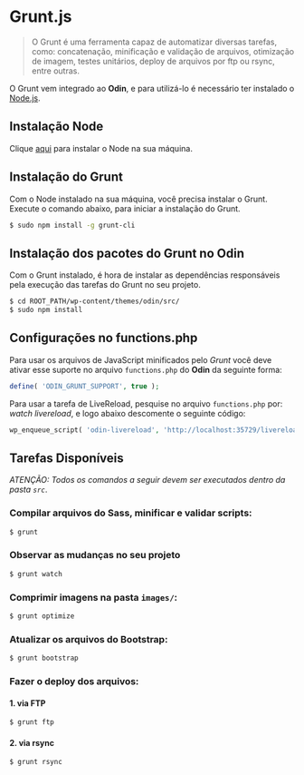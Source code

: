 # Grunt.js #
> O Grunt é uma ferramenta capaz de automatizar diversas tarefas, como: concatenação, minificação e validação de arquivos, otimização de imagem, testes unitários, deploy de arquivos por ftp ou rsync, entre outras.

O Grunt vem integrado ao **Odin**, e para utilizá-lo é necessário ter instalado o [Node.js](http://nodejs.org/).

## Instalação Node ##

Clique [aqui](https://github.com/joyent/node/wiki/Installing-Node.js-via-package-manager) para instalar o Node na sua máquina.

## Instalação do Grunt ##

Com o Node instalado na sua máquina, você precisa instalar o Grunt. Execute o comando abaixo, para iniciar a instalação do Grunt.

```bash
$ sudo npm install -g grunt-cli
```

## Instalação dos pacotes do Grunt no Odin ##

Com o Grunt instalado, é hora de instalar as dependências responsáveis pela execução das tarefas do Grunt no seu projeto.

```bash
$ cd ROOT_PATH/wp-content/themes/odin/src/
$ sudo npm install
```

## Configurações no functions.php ##

Para usar os arquivos de JavaScript minificados pelo *Grunt* você deve ativar esse suporte no arquivo `functions.php` do **Odin** da seguinte forma:

```php
define( 'ODIN_GRUNT_SUPPORT', true );
```

Para usar a tarefa de LiveReload, pesquise no arquivo `functions.php` por: *watch livereload*, e logo abaixo descomente o seguinte código:

```php
wp_enqueue_script( 'odin-livereload', 'http://localhost:35729/livereload.js?snipver=1', array(), null, true );
```

## Tarefas Disponíveis ##

*ATENÇÃO: Todos os comandos a seguir devem ser executados dentro da pasta `src`*.

### Compilar arquivos do Sass, minificar e validar scripts: ###

```bash
$ grunt
```

### Observar as mudanças no seu projeto ###

```bash
$ grunt watch
```

### Comprimir imagens na pasta `images/`: ###

```bash
$ grunt optimize
```

### Atualizar os arquivos do Bootstrap: ###

```bash
$ grunt bootstrap
```

### Fazer o deploy dos arquivos: ###

#### 1. via FTP ####

```bash
$ grunt ftp
```

#### 2. via rsync ####

```bash
$ grunt rsync
```
